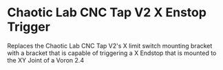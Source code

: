 # Chaotic Lab CNC Tap V2 X Enstop Trigger

Replaces the Chaotic Lab CNC Tap V2's X limit switch mounting bracket with a bracket that is capable of triggering a X Endstop that is mounted to the XY Joint of a Voron 2.4

